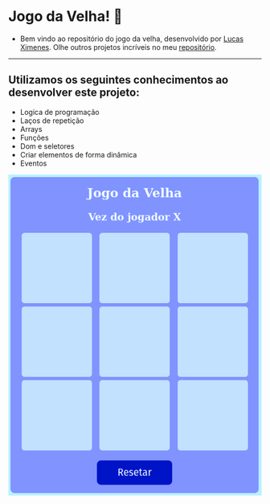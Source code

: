 # Jogo da Velha! :older_woman:

- Bem vindo ao repositório do jogo da velha, desenvolvido por [Lucas Ximenes](https://www.linkedin.com/in/lucasdximenes/). Olhe outros projetos incríveis no meu [repositório](https://github.com/lucasdximenes).

---

## Utilizamos os seguintes conhecimentos ao desenvolver este projeto:

- Logica de programação
- Laços de repetição
- Arrays
- Funções
- Dom e seletores
- Criar elementos de forma dinâmica
- Eventos

![Preview](./preview.png)
